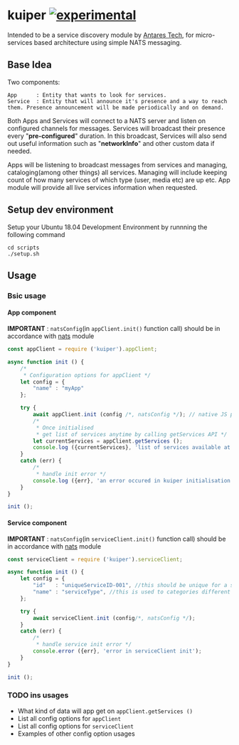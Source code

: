 # kuiper [![experimental](http://badges.github.io/stability-badges/dist/experimental.svg)](http://github.com/badges/stability-badges)
Intended to be a service discovery module by [Antares Tech](http://antares-tech.com), for micro-services based architecture using simple NATS messaging.

## Base Idea
Two components:

	App      : Entity that wants to look for services.
	Service  : Entity that will announce it's presence and a way to reach them. Presence announcement will be made periodically and on demand.

Both Apps and Services will connect to a NATS server and listen on configured channels for messages. Services will broadcast their presence every "__pre-configured__" duration. In this broadcast, Services will also send out useful information such as "__networkInfo__" and other custom data if needed.

Apps will be listening to broadcast messages from services and managing, cataloging(among other things) all services. Managing will include keeping count of how many services of which type (user, media etc) are up etc. App module will provide all live services information when requested.

## Setup dev environment 
Setup your Ubuntu 18.04 Development Environment by runnning the following command
```
cd scripts
./setup.sh
```

## Usage

### Bsic usage

#### App component

__IMPORTANT__ : `natsConfig`(in `appClient.init()` function call) should be in accordance with [nats](https://github.com/nats-io/nats.js) module
```javascript
const appClient = require ('kuiper').appClient;

async function init () {
	/*
	 * Configuration options for appClient */
	let config = {
		"name" : "myApp" 
	};

	try {
		await appClient.init (config /*, natsConfig */); // native JS promise
		/*
		 * Once initialised
		 * get list of services anytime by calling getServices API */
		let currentServices = appClient.getServices ();
		console.log ({currentServices}, 'list of services available at this moment');
	}
	catch (err) {
		/*
		 * handle init error */
		console.log ({err}, 'an error occured in kuiper initialisation');
	}
}

init ();
```

#### Service component

__IMPORTANT__ : `natsConfig`(in `serviceClient.init()` function call) should be in accordance with [nats](https://github.com/nats-io/nats.js) module
```javascript
const serviceClient = require ('kuiper').serviceClient;

async function init () {
	let config = {
		"id"   : "uniqueServiceID-001", //this should be unique for a service name
		"name" : "serviceType", //this is used to categories different instance of a service type on app side
	};

	try {
		await serviceClient.init (config/*, natsConfig */);
	}
	catch (err) {
		/*
		 * handle service init error */
		console.error ({err}, 'error in serviceClient init');
	}
}

init ();
```

### TODO ins usages

- What kind of data will app get on `appClient.getServices ()`
- List all config options for `appClient`
- List all config options for `serviceClient`
- Examples of other config option usages
